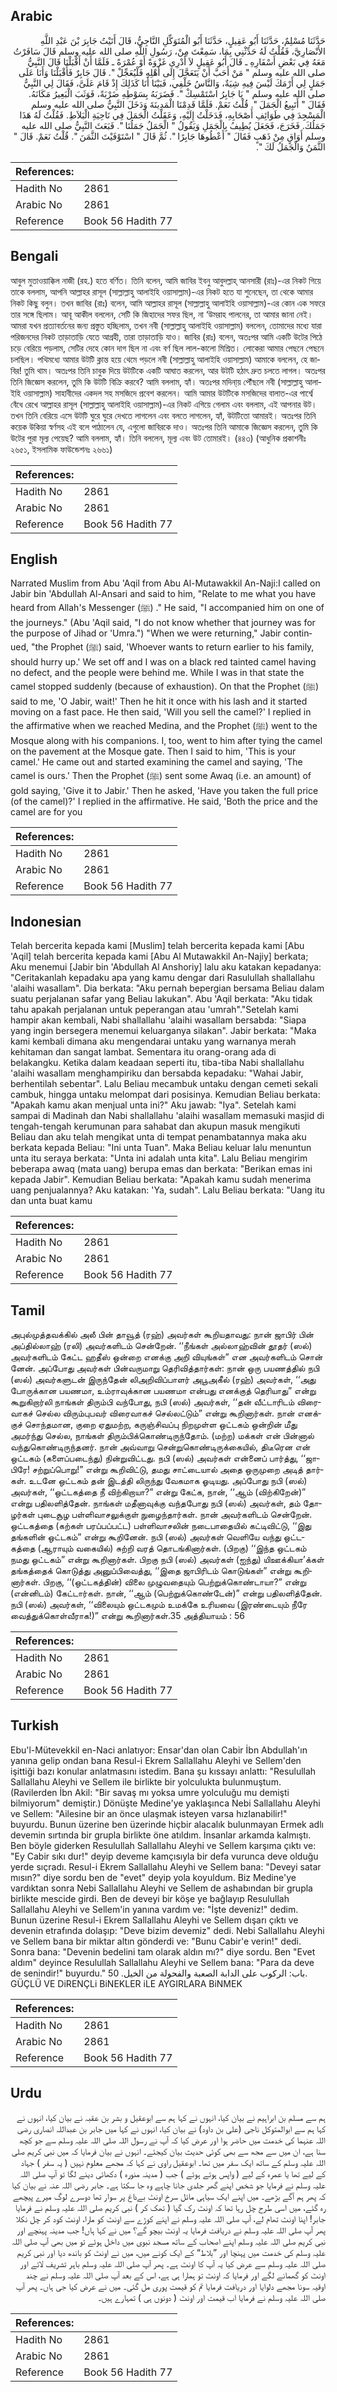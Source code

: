 ## Arabic


<div dir="rtl" lang="ar" style={{fontSize:'larger',backgroundColor:'#f8f9fa',padding:20}}>
حَدَّثَنَا مُسْلِمٌ، حَدَّثَنَا أَبُو عَقِيلٍ، حَدَّثَنَا أَبُو الْمُتَوَكِّلِ النَّاجِيُّ، قَالَ أَتَيْتُ جَابِرَ بْنَ عَبْدِ اللَّهِ الأَنْصَارِيَّ، فَقُلْتُ لَهُ حَدِّثْنِي بِمَا، سَمِعْتَ مِنْ، رَسُولِ اللَّهِ صلى الله عليه وسلم قَالَ سَافَرْتُ مَعَهُ فِي بَعْضِ أَسْفَارِهِ ـ قَالَ أَبُو عَقِيلٍ لاَ أَدْرِي غَزْوَةً أَوْ عُمْرَةً ـ فَلَمَّا أَنْ أَقْبَلْنَا قَالَ النَّبِيُّ صلى الله عليه وسلم ‏"‏ مَنْ أَحَبَّ أَنْ يَتَعَجَّلَ إِلَى أَهْلِهِ فَلْيُعَجِّلْ ‏"‏‏.‏ قَالَ جَابِرٌ فَأَقْبَلْنَا وَأَنَا عَلَى جَمَلٍ لِي أَرْمَكَ لَيْسَ فِيهِ شِيَةٌ، وَالنَّاسُ خَلْفِي، فَبَيْنَا أَنَا كَذَلِكَ إِذْ قَامَ عَلَىَّ، فَقَالَ لِي النَّبِيُّ صلى الله عليه وسلم ‏"‏ يَا جَابِرُ اسْتَمْسِكْ ‏"‏‏.‏ فَضَرَبَهُ بِسَوْطِهِ ضَرْبَةً، فَوَثَبَ الْبَعِيرُ مَكَانَهُ‏.‏ فَقَالَ ‏"‏ أَتَبِيعُ الْجَمَلَ ‏"‏‏.‏ قُلْتُ نَعَمْ‏.‏ فَلَمَّا قَدِمْنَا الْمَدِينَةَ وَدَخَلَ النَّبِيُّ صلى الله عليه وسلم الْمَسْجِدَ فِي طَوَائِفِ أَصْحَابِهِ، فَدَخَلْتُ إِلَيْهِ، وَعَقَلْتُ الْجَمَلَ فِي نَاحِيَةِ الْبَلاَطِ‏.‏ فَقُلْتُ لَهُ هَذَا جَمَلُكَ‏.‏ فَخَرَجَ، فَجَعَلَ يُطِيفُ بِالْجَمَلِ وَيَقُولُ ‏"‏ الْجَمَلُ جَمَلُنَا ‏"‏‏.‏ فَبَعَثَ النَّبِيُّ صلى الله عليه وسلم أَوَاقٍ مِنْ ذَهَبٍ فَقَالَ ‏"‏ أَعْطُوهَا جَابِرًا ‏"‏‏.‏ ثُمَّ قَالَ ‏"‏ اسْتَوْفَيْتَ الثَّمَنَ ‏"‏‏.‏ قُلْتُ نَعَمْ‏.‏ قَالَ ‏"‏ الثَّمَنُ وَالْجَمَلُ لَكَ ‏"‏‏.‏
</div>
<div style={{backgroundColor:'#f8f9fa',padding:20, marginBottom: 10}}><table> <thead> <tr> <th>References:</th> <th></th> </tr> </thead> <tbody><tr><td>Hadith No</td><td>2861</td></tr><tr><td>Arabic No</td><td>2861</td></tr><tr><td>Reference</td><td>Book 56 Hadith 77</td></tr></tbody></table></div>

## Bengali


<div dir="ltr" lang="bn" style={{fontSize:'larger',backgroundColor:'#f8f9fa',padding:20}}>
আবুল মুতাওয়াক্কিল নাজী (রহ.) হতে বর্ণিত। তিনি বলেন, আমি জাবির ইবনু আবুদল্লাহ্ আনসারী (রাঃ)-এর নিকট গিয়ে তাকে বললাম, আপনি আল্লাহর রাসূল (সাল্লাল্লাহু আলাইহি ওয়াসাল্লাম)-এর নিকট হতে যা শুনেছেন, তা থেকে আমার নিকট কিছু বলুন। তখন জাবির (রাঃ) বলেন, আমি আল্লাহর রাসূল (সাল্লাল্লাহু আলাইহি ওয়াসাল্লাম)-এর কোন এক সফরে তার সঙ্গে ছিলাম। আবূ আকীল বললেন, সেটি কি জিহাদের সফর ছিল, না ‘উমরাহ পালনের, তা আমার জানা নেই। আমরা যখন প্রত্যাবর্তনের জন্য প্রস্তুত হচ্ছিলাম, তখন নবী (সাল্লাল্লাহু আলাইহি ওয়াসাল্লাম) বললেন, তোমাদের মধ্যে যারা পরিজনদের নিকট তাড়াতাড়ি যেতে আগ্রহী, তারা তাড়াতাড়ি যাও। জাবির (রাঃ) বলেন, অতঃপর আমি একটি উটের পিঠে চড়ে বেরিয়ে পড়লাম, সেটির দেহে কোন দাগ ছিল না এবং বর্ণ ছিল লাল-কালো মিশ্রিত। লোকেরা আমার পেছনে পেছনে চলছিল। পথিমধ্যে আমার উটটি ক্লান্ত হয়ে থেমে পড়লে নবী (সাল্লাল্লাহু আলাইহি ওয়াসাল্লাম) আমাকে বললেন, হে জাবির! তুমি থাম। অতঃপর তিনি চাবুক দিয়ে উটটিকে একটি আঘাত করলেন, আর উটটি হঠাৎ দ্রুত চলতে লাগল। অতঃপর তিনি জিজ্ঞেস করলেন, তুমি কি উটটি বিক্রি করবে? আমি বললাম, হ্যাঁ। অতঃপর মদিনা্য় পৌঁছলে নবী (সাল্লাল্লাহু আলাইহি ওয়াসাল্লাম) সাহাবীদের একদল সহ মসজিদে প্রবেশ করলেন। আমি আমার উটটিকে মসজিদের বালাত-এর পার্শ্বে বেঁধে রেখে আল্লাহর রাসূল (সাল্লাল্লাহু আলাইহি ওয়াসাল্লাম)-এর নিকট এগিয়ে গেলাম এবং বললাম, এই আপনার উট। তখন তিনি বেরিয়ে এসে উটটি ঘুরে ঘুরে দেখতে লাগলেন এবং বলতে লাগলেন, হ্যাঁ, উটটিতো আমারই। অতঃপর তিনি কয়েক উকিয়া স্বর্ণসহ এই বলে পাঠালেন যে, এগুলো জাবিরকে দাও। অতঃপর তিনি আমাকে জিজ্ঞেস করলেন, তুমি কি উটের পুরা মূল্য পেয়েছ? আমি বললাম, হ্যাঁ। তিনি বললেন, মূল্য এবং উট তোমারই। (৪৪৩) (আধুনিক প্রকাশনীঃ ২৬৫১, ইসলামিক ফাউন্ডেশনঃ ২৬৬১)
</div>
<div style={{backgroundColor:'#f8f9fa',padding:20, marginBottom: 10}}><table> <thead> <tr> <th>References:</th> <th></th> </tr> </thead> <tbody><tr><td>Hadith No</td><td>2861</td></tr><tr><td>Arabic No</td><td>2861</td></tr><tr><td>Reference</td><td>Book 56 Hadith 77</td></tr></tbody></table></div>

## English


<div dir="ltr" lang="en" style={{fontSize:'larger',backgroundColor:'#f8f9fa',padding:20}}>
Narrated Muslim from Abu 'Aqil from Abu Al-Mutawakkil An-Naji:I called on Jabir bin 'Abdullah Al-Ansari and said to him, "Relate to me what you have heard from Allah's Messenger (ﷺ) ." He said, "I accompanied him on one of the journeys." (Abu 'Aqil said, "I do not know whether that journey was for the purpose of Jihad or 'Umra.") "When we were returning," Jabir continued, "the Prophet (ﷺ) said, 'Whoever wants to return earlier to his family, should hurry up.' We set off and I was on a black red tainted camel having no defect, and the people were behind me. While I was in that state the camel stopped suddenly (because of exhaustion). On that the Prophet (ﷺ) said to me, 'O Jabir, wait!' Then he hit it once with his lash and it started moving on a fast pace. He then said, 'Will you sell the camel?' I replied in the affirmative when we reached Medina, and the Prophet (ﷺ) went to the Mosque along with his companions. I, too, went to him after tying the camel on the pavement at the Mosque gate. Then I said to him, 'This is your camel.' He came out and started examining the camel and saying, 'The camel is ours.' Then the Prophet (ﷺ) sent some Awaq (i.e. an amount) of gold saying, 'Give it to Jabir.' Then he asked, 'Have you taken the full price (of the camel)?' I replied in the affirmative. He said, 'Both the price and the camel are for you
</div>
<div style={{backgroundColor:'#f8f9fa',padding:20, marginBottom: 10}}><table> <thead> <tr> <th>References:</th> <th></th> </tr> </thead> <tbody><tr><td>Hadith No</td><td>2861</td></tr><tr><td>Arabic No</td><td>2861</td></tr><tr><td>Reference</td><td>Book 56 Hadith 77</td></tr></tbody></table></div>

## Indonesian


<div dir="ltr" lang="id" style={{fontSize:'larger',backgroundColor:'#f8f9fa',padding:20}}>
Telah bercerita kepada kami [Muslim] telah bercerita kepada kami [Abu 'Aqil] telah bercerita kepada kami [Abu Al Mutawakkil An-Najiy] berkata; Aku menemui [Jabir bin 'Abdullah Al Anshoriy] lalu aku katakan kepadanya: "Ceritakanlah kepadaku apa yang kamu dengar dari Rasulullah shallallahu 'alaihi wasallam". Dia berkata: "Aku pernah bepergian bersama Beliau dalam suatu perjalanan safar yang Beliau lakukan". Abu 'Aqil berkata: "Aku tidak tahu apakah perjalanan untuk peperangan atau 'umrah"."Setelah kami hampir akan kembali, Nabi shallallahu 'alaihi wasallam bersabda: "Siapa yang ingin bersegera menemui keluarganya silakan". Jabir berkata: "Maka kami kembali dimana aku mengendarai untaku yang warnanya merah kehitaman dan sangat lambat. Sementara itu orang-orang ada di belakangku. Ketika dalam keadaan seperti itu, tiba-tiba Nabi shallallahu 'alaihi wasallam menghampiriku dan bersabda kepadaku: "Wahai Jabir, berhentilah sebentar". Lalu Beliau mecambuk untaku dengan cemeti sekali cambuk, hingga untaku melompat dari posisinya. Kemudian Beliau berkata: "Apakah kamu akan menjual unta ini?" Aku jawab: "Iya". Setelah kami sampai di Madinah dan Nabi shallallahu 'alaihi wasallam memasuki masjid di tengah-tengah kerumunan para sahabat dan akupun masuk mengikuti Beliau dan aku telah mengikat unta di tempat penambatannya maka aku berkata kepada Beliau: "Ini unta Tuan". Maka Beliau keluar lalu menuntun unta itu seraya berkata: "Unta ini adalah unta kita". Lalu Beliau mengirim beberapa awaq (mata uang) berupa emas dan berkata: "Berikan emas ini kepada Jabir". Kemudian Beliau berkata: "Apakah kamu sudah menerima uang penjualannya? Aku katakan: 'Ya, sudah". Lalu Beliau berkata: "Uang itu dan unta buat kamu
</div>
<div style={{backgroundColor:'#f8f9fa',padding:20, marginBottom: 10}}><table> <thead> <tr> <th>References:</th> <th></th> </tr> </thead> <tbody><tr><td>Hadith No</td><td>2861</td></tr><tr><td>Arabic No</td><td>2861</td></tr><tr><td>Reference</td><td>Book 56 Hadith 77</td></tr></tbody></table></div>

## Tamil


<div dir="ltr" lang="ta" style={{fontSize:'larger',backgroundColor:'#f8f9fa',padding:20}}>
அபுல்முத்தவக்கில் அலீ பின் தாவூத் (ரஹ்) அவர்கள் கூறியதாவது: நான் ஜாபிர் பின் அப்தில்லாஹ் (ரலி) அவர்களிடம் சென்றேன். ‘‘நீங்கள் அல்லாஹ்வின் தூதர் (ஸல்) அவர்களிடம் கேட்ட ஹதீஸ் ஒன்றை எனக்கு அறி வியுங்கள்” என அவர்களிடம் சொன் னேன். அப்போது அவர்கள் பின்வருமாறு தெரிவித்தார்கள்: நான் ஒரு பயணத்தில் நபி (ஸல்) அவர்களுடன் இருந்தேன் லிஅறிவிப்பாளர் அபூஅகீல் (ரஹ்) அவர்கள், ‘‘அது போருக்கான பயணமா, உம்ராவுக்கான பயணமா என்பது எனக்குத் தெரியாது” என்று கூறுகிறார்லி நாங்கள் திரும்பி வந்போது, நபி (ஸல்) அவர்கள், ‘‘தன் வீட்டாரிடம் விரைவாகச் செல்ல விரும்புபவர் விரைவாகச் செல்லட்டும்” என்று கூறினார்கள். நான் எனக்குச் சொந்தமான, குறை ஏதுமற்ற, கருஞ்சிவப்பு நிறமுள்ள ஒட்டகம் ஒன்றின் மீது அமர்ந்து செல்ல, நாங்கள் திரும்பிக்கொண்டிருந்தோம். (மற்ற) மக்கள் என் பின்னால் வந்துகொண்டிருந்தனர். நான் அவ்வாறு சென்றுகொண்டிருக்கையில், திடீரென என் ஒட்டகம் (களைப்படைந்து) நின்றுவிட்டது. நபி (ஸல்) அவர்கள் என்னைப் பார்த்து, ‘‘ஜாபிரே! சற்றுப்பொறு!” என்று கூறிவிட்டு, தமது சாட்டையால் அதை ஒருமுறை அடித் தார்கள். உடனே ஒட்டகம் தன் இடத்தி லிருந்து வேகமாக ஓடியது. அப்போது நபி (ஸல்) அவர்கள், ‘‘ஒட்டகத்தை நீ விற்கிறாயா?” என்று கேட்க, நான், ‘‘ஆம் (விற்கிறேன்)” என்று பதிலளித்தேன். நாங்கள் மதீனாவுக்கு வந்தபோது நபி (ஸல்) அவர்கள், தம் தோழர்கள் புடைசூழ பள்ளிவாசலுக்குள் நுழைந்தார்கள். நான் அவர்களிடம் சென்றேன். ஒட்டகத்தை (கற்கள் பரப்பப்பட்ட) பள்ளிவாசலின் நடைபாதையில் கட்டிவிட்டு, ‘‘இது தங்களின் ஒட்டகம்” என்று கூறினேன். நபி (ஸல்) அவர்கள் வெளியே வந்து ஒட்டகத்தை (ஆராயும் வகையில்) சுற்றி வரத் தொடங்கினார்கள். (பிறகு) ‘‘இந்த ஒட்டகம் நமது ஒட்டகம்” என்று கூறினார்கள். பிறகு நபி (ஸல்) அவர்கள் (ஐந்து) யிஊக்கியா’க்கள் தங்கத்தைக் கொடுத்து அனுப்பிவைத்து, ‘‘இதை ஜாபிரிடம் கொடுங்கள்” என்று கூறினார்கள். பிறகு, ‘‘(ஒட்டகத்தின்) விலை முழுவதையும் பெற்றுக்கொண்டாயா?” என்று (என்னிடம்) கேட்டார்கள். நான், ‘‘ஆம் (பெற்றுக்கொண்டேன்)” என்று பதிலளித்தேன். நபி (ஸல்) அவர்கள், ‘‘விலையும் ஒட்டகமும் உமக்கே உரியவை (இரண்டையும் நீரே வைத்துக்கொள்வீராக!)” என்று கூறினார்கள்.35 அத்தியாயம் : 56
</div>
<div style={{backgroundColor:'#f8f9fa',padding:20, marginBottom: 10}}><table> <thead> <tr> <th>References:</th> <th></th> </tr> </thead> <tbody><tr><td>Hadith No</td><td>2861</td></tr><tr><td>Arabic No</td><td>2861</td></tr><tr><td>Reference</td><td>Book 56 Hadith 77</td></tr></tbody></table></div>

## Turkish


<div dir="ltr" lang="tr" style={{fontSize:'larger',backgroundColor:'#f8f9fa',padding:20}}>
Ebu'l-Mütevekkil en-Naci anlatıyor: Ensar'dan olan Cabir İbn Abdullah'ın yanına gelip ondan bana Resul-i Ekrem Sallallahu Aleyhi ve Sellem'den işittiği bazı konular anlatmasını istedim. Bana şu kıssayı anlattı: "Resulullah Sallallahu Aleyhi ve Sellem ile birlikte bir yolculukta bulunmuştum. (Ravilerden İbn Akil: "Bir savaş mı yoksa umre yolculuğu mu demişti bilmiyorum" demiştir.) Dönüşte Medine'ye yaklaşınca Nebi Sallallahu Aleyhi ve Sellem: "Ailesine bir an önce ulaşmak isteyen varsa hızlanabilir!" buyurdu. Bunun üzerine ben üzerinde hiçbir alacalık bulunmayan Ermek adlı devemin sırtında bir grupla birlikte öne atıldım. İnsanlar arkamda kalmıştı. Ben böyle giderken Resulullah Sallallahu Aleyhi ve Sellem karşıma çıktı ve: "Ey Cabir sıkı dur!" deyip deveme kamçısıyla bir defa vurunca deve olduğu yerde sıçradı. Resul-i Ekrem Sallallahu Aleyhi ve Sellem bana: "Deveyi satar mısın?" diye sordu ben de "evet" deyip yola koyuldum. Biz Medine'ye vardıktan sonra Nebi Sallallahu Aleyhi ve Sellem de ashabından bir grupla birlikte mescide girdi. Ben de deveyi bir köşe ye bağlayıp Resulullah Sallallahu Aleyhi ve Sellem'in yanına vardım ve: "İşte deveniz!" dedim. Bunun üzerine Resul-i Ekrem Sallallahu Aleyhi ve Sellem dışarı çıktı ve devenin etrafında dolaşıp: "Deve bizim devemiz" dedi. Nebi Sallallahu Aleyhi ve Sellem bana bir miktar altın gönderdi ve: "Bunu Cabir'e verin!" dedi. Sonra bana: "Devenin bedelini tam olarak aldın mı?" diye sordu. Ben "Evet aldım" deyince Resulullah Sallallahu Aleyhi ve Sellem bana: "Para da deve de senindir!" buyurdu." باب: الركوب على الدابة الصعبة والفحولة من الخيل. 50. GÜÇLÜ VE DiRENÇLi BiNEKLER iLE AYGIRLARA BiNMEK
</div>
<div style={{backgroundColor:'#f8f9fa',padding:20, marginBottom: 10}}><table> <thead> <tr> <th>References:</th> <th></th> </tr> </thead> <tbody><tr><td>Hadith No</td><td>2861</td></tr><tr><td>Arabic No</td><td>2861</td></tr><tr><td>Reference</td><td>Book 56 Hadith 77</td></tr></tbody></table></div>

## Urdu


<div dir="rtl" lang="ur" style={{fontSize:'larger',backgroundColor:'#f8f9fa',padding:20}}>
ہم سے مسلم بن ابراہیم نے بیان کیا، انہوں نے کہا ہم سے ابوعقیل و بشر بن عقبہ نے بیان کیا، انہوں نے کہا ہم سے ابوالمتوکل ناجی (علی بن داود) نے بیان کیا، انہوں نے کہا میں جابر بن عبداللہ انصاری رضی اللہ عنہما کی خدمت میں حاضر ہوا اور عرض کیا کہ آپ نے رسول اللہ صلی اللہ علیہ وسلم سے جو کچھ سنا ہے، ان میں سے مجھ سے بھی کوئی حدیث بیان کیجئے۔ انہوں نے بیان فرمایا کہ میں نبی کریم صلی اللہ علیہ وسلم کے ساتھ ایک سفر میں تھا۔ ابوعقیل راوی نے کہا کہ مجھے معلوم نہیں ( یہ سفر ) جہاد کے لیے تھا یا عمرہ کے لیے ( واپس ہوتے ہوئے ) جب ( مدینہ منورہ ) دکھائی دینے لگا تو آپ صلی اللہ علیہ وسلم نے فرمایا جو شخص اپنے گھر جلدی جانا چاہے وہ جا سکتا ہے۔ جابر رضی اللہ عنہ نے بیان کیا کہ پھر ہم آگے بڑھے۔ میں اپنے ایک سیاہی مائل سرخ اونٹ بےداغ پر سوار تھا دوسرے لوگ میرے پیچھے رہ گئے، میں اسی طرح چل رہا تھا کہ اونٹ رک گیا ( تھک کر ) نبی کریم صلی اللہ علیہ وسلم نے فرمایا جابر! اپنا اونٹ تھام لے، آپ صلی اللہ علیہ وسلم نے اپنے کوڑے سے اونٹ کو مارا، اونٹ کود کر چل نکلا پھر آپ صلی اللہ علیہ وسلم نے دریافت فرمایا یہ اونٹ بیچو گے؟ میں نے کہا ہاں! جب مدینہ پہنچے اور نبی کریم صلی اللہ علیہ وسلم اپنے اصحاب کے ساتھ مسجد نبوی میں داخل ہوئے تو میں بھی آپ صلی اللہ علیہ وسلم کی خدمت میں پہنچا اور ”بلاط“ کے ایک کونے میں، میں نے اونٹ کو باندھ دیا اور نبی کریم صلی اللہ علیہ وسلم سے عرض کیا یہ آپ کا اونٹ ہے۔ پھر آپ صلی اللہ علیہ وسلم باہر تشریف لائے اور اونٹ کو گھمانے لگے اور فرمایا کہ اونٹ تو ہمارا ہی ہے، اس کے بعد آپ صلی اللہ علیہ وسلم نے چند اوقیہ سونا مجھے دلوایا اور دریافت فرمایا تم کو قیمت پوری مل گئی۔ میں نے عرض کیا جی ہاں۔ پھر آپ صلی اللہ علیہ وسلم نے فرمایا اب قیمت اور اونٹ ( دونوں ہی ) تمہارے ہیں۔
</div>
<div style={{backgroundColor:'#f8f9fa',padding:20, marginBottom: 10}}><table> <thead> <tr> <th>References:</th> <th></th> </tr> </thead> <tbody><tr><td>Hadith No</td><td>2861</td></tr><tr><td>Arabic No</td><td>2861</td></tr><tr><td>Reference</td><td>Book 56 Hadith 77</td></tr></tbody></table></div>